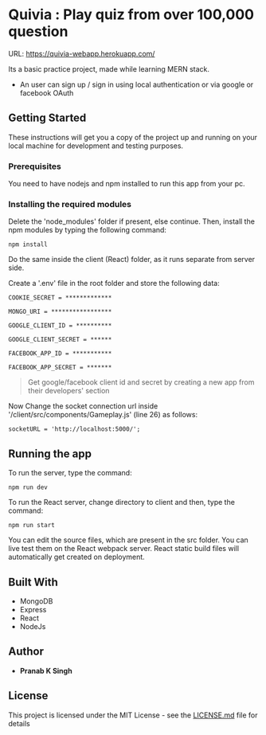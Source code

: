 # Quivia : Play quiz from over 100,000 question

URL: https://quivia-webapp.herokuapp.com/

Its a basic practice project, made while learning
MERN stack.

- An user can sign up / sign in using local
  authentication or via google or facebook OAuth

## Getting Started

These instructions will get you a copy of the
project up and running on your local machine for
development and testing purposes.

### Prerequisites

You need to have nodejs and npm installed to run
this app from your pc.

### Installing the required modules

Delete the 'node_modules' folder if present, else
continue. Then, install the npm modules by typing
the following command:

```
npm install
```

Do the same inside the client (React) folder, as
it runs separate from server side.

Create a '.env' file in the root folder and store
the following data:

```
COOKIE_SECRET = *************

MONGO_URI = *****************

GOOGLE_CLIENT_ID = **********

GOOGLE_CLIENT_SECRET = ******

FACEBOOK_APP_ID = ***********

FACEBOOK_APP_SECRET = *******
```

> Get google/facebook client id and secret by
> creating a new app from their developers'
> section

Now Change the socket connection url inside
'/client/src/components/Gameplay.js' (line 26) as
follows:

```
socketURL = 'http://localhost:5000/';
```

## Running the app

To run the server, type the command:

```
npm run dev
```

To run the React server, change directory to
client and then, type the command:

```
npm run start
```

You can edit the source files, which are present
in the src folder. You can live test them on the
React webpack server. React static build files
will automatically get created on deployment.

## Built With

- MongoDB
- Express
- React
- NodeJs

## Author

- **Pranab K Singh**

## License

This project is licensed under the MIT License -
see the
[LICENSE.md](https://www.mit.edu/~amini/LICENSE.md)
file for details
